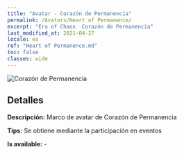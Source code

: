 ```yaml
---
title: "Avatar - Corazón de Permanencia"
permalink: /Avatars/Heart of Permanence/
excerpt: "Era of Chaos  Corazón de Permanencia"
last_modified_at: 2021-04-27
locale: es
ref: "Heart of Permanence.md"
toc: false
classes: wide
---
```

 ![Corazón de Permanencia](/images/a/avatarFrame_54.png)

## Detalles

 **Descripción:** Marco de avatar de Corazón de Permanencia 

 **Tips:** Se obtiene mediante la participación en eventos 

 **Is available:**  - 

